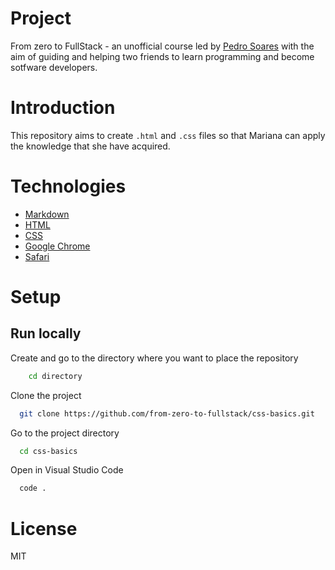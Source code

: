 # Project

From zero to FullStack - an unofficial course led by [Pedro Soares](https://github.com/pncsoares) with the aim of guiding and helping two friends to learn programming and become sotfware developers.  

# Introduction

This repository aims to create `.html` and `.css` files so that Mariana can apply the knowledge that she have acquired.

# Technologies

- [Markdown](https://www.markdownguide.org/basic-syntax/)
- [HTML](https://www.w3schools.com/html/html_basic.asp)
- [CSS](https://www.w3schools.com/css/default.asp)
- [Google Chrome](https://g.co/kgs/xStthu)
- [Safari](https://g.co/kgs/Qg5s21)

# Setup

## Run locally

Create and go to the directory where you want to place the repository  

```bash
    cd directory
```
Clone the project

```bash
  git clone https://github.com/from-zero-to-fullstack/css-basics.git
```

Go to the project directory

```bash
  cd css-basics
```

Open in Visual Studio Code

```bash
  code .
```

# License

MIT